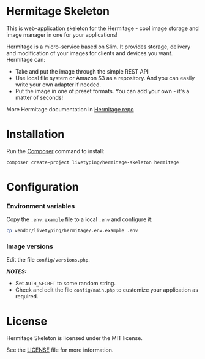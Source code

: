 Hermitage Skeleton
==================

This is web-application skeleton for the Hermitage - cool image storage and image manager in one for your applications!

Hermitage is a micro-service based on Slim. It provides storage, 
delivery and modification of your images for clients and devices you want. Hermitage can:
* Take and put the image through the simple REST API
* Use local file system or Amazon S3 as a repository. And you can easily write your own adapter if needed.
* Put the image in one of preset formats. You can add your own - it's a matter of seconds!

More Hermitage documentation in [Hermitage repo](https://github.com/LiveTyping/hermitage)

# Installation

Run the [Composer](https://getcomposer.org) command to install:

```bash
composer create-project livetyping/hermitage-skeleton hermitage
```

# Configuration

### Environment variables

Copy the `.env.example` file to a local `.env` and configure it:

```bash
cp vendor/livetyping/hermitage/.env.example .env
```

### Image versions

Edit the file `config/versions.php`.

***NOTES:***
- Set `AUTH_SECRET` to some random string.
- Check and edit the file `config/main.php` to customize your application as required.

# License

Hermitage Skeleton is licensed under the MIT license.

See the [LICENSE](LICENSE) file for more information.

